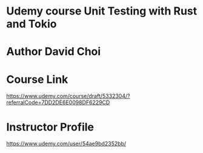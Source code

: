 # Udemy course Unit Testing with Rust and Tokio

# Author David Choi

# Course Link 
https://www.udemy.com/course/draft/5332304/?referralCode=7DD2DE6E0098DF6229CD
# Instructor Profile 
https://www.udemy.com/user/54ae9bd2352bb/
